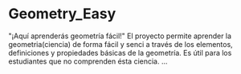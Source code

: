 # Geometry_Easy
"¡Aquí aprenderás geometría fácil!"
El proyecto  permite aprender la geometria(ciencia) de forma fácil y senci a través de  los elementos, definiciones y propiedades básicas de la  geometría.
Es útil para  los estudiantes que no comprenden  ésta ciencia.
...
